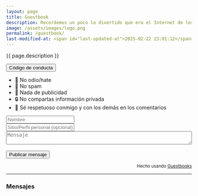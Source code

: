 ```yaml
---
layout: page
title: Guestbook
description: Recordemos un poco lo divertido que era el Internet de los '2000s. Puedes dejarme un mensaje o un saludo por aquí y también ver los mensajes de otras personas. ✌️
image: /assets/images/logo.png
permalink: /guestbook/
last-modified-at: <span id="last-updated-at">2025-02-22 23:01:12</span>
---
```


<p class="text-center">{{ page.description }}</p>

<div class="text-center">
<button id="btn-code-of-conduct" class="btn btn-primary collapsed" data-toggle="collapse" data-target="#collapseCodeOfConduct" role="button" aria-expanded="false" aria-controls="collapseCodeOfConduct">
    <i class="fa-solid fa-caret-right"></i> Código de conducta
</button>
</div>

<div class="collapse" id="collapseCodeOfConduct">
<ul>
<li>🚫 No odio/hate</li>
<li>🚫 No spam</li>
<li>🚫 Nada de publicidad</li>
<li>🔒 No compartas información privada</li>
<li>🤝 Sé respetuoso conmigo y con los demás en los comentarios</li>
</ul>
</div>

<script async src="https://guestbooks.meadow.cafe/resources/js/embed_script/754/script.js"></script>
<div id="guestbooks___guestbook-form-container">
<form id="guestbooks___guestbook-form" action="https://guestbooks.meadow.cafe/guestbook/754/submit" method="post">
<div class="guestbooks___input-container">
<input class="form-control" placeholder="Nombre" type="text" id="name" name="name" required>
</div>
<div class="guestbooks___input-container">
<input class="form-control" placeholder="Sitio/Perfil personal (opcional)" type="url" id="website" name="website">
</div>
<div id="guestbooks___challenge-answer-container"></div>
<div class="guestbooks___input-container">
<textarea class="form-control" placeholder="Mensaje" id="text" name="text" style="width: 100%; box-sizing: border-box; resize: vertical;" required></textarea>
</div>
<br/>
<input class="btn btn-primary btn-lg" type="submit" value="Publicar mensaje">
<div id="guestbooks___error-message"></div>
</form>
</div>
<div id="guestbooks___guestbook-made-with" style="text-align: right;">
<small>Hecho usando <a target="_blank" href="https://guestbooks.meadow.cafe">Guestbooks</a></small>
</div>
<hr style="margin: 1em 0;"/>
<h3 id="guestbooks___guestbook-messages-header">Mensajes</h3>
<div id="guestbooks___guestbook-messages-container"></div>
